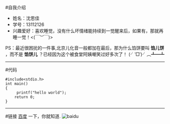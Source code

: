 #自我介绍
+ 姓名：沈思佳
+ 学号：13112126
+ 兴趣爱好：喜欢睡觉，没有什么坏情绪能持续到一觉醒来后，如果有，那就再睡一觉！<(￣︶￣)>

PS：最近很困扰的一件事,北京儿化音一般都加在最后，那为什么馅饼要叫 **馅儿饼** ，而不是 **馅饼儿** ？已经因为这个被食堂阿姨嘲笑过好多次了！ (╯‵□′)╯︵┻━┻
***

#代码

    #include<stdio.h>
    int main()
    {
         printf("hello world");
        return 0;
    }
***

#链接
[百度](http://baidu.com/ "Title") 一下，你就知道.
![baidu](http://image.baidu.com/search/detail?ct=503316480&z=0&ipn=d&word=%E7%99%BE%E5%BA%A6logo&step_word=&pn=0&spn=0&di=185545948390&pi=&rn=1&tn=baiduimagedetail&is=&istype=0&ie=utf-8&oe=utf-8&in=&cl=2&lm=-1&st=undefined&cs=1984956808%2C127860818&os=1485223032%2C2666408866&simid=3309019965%2C412224127&adpicid=0&ln=1000&fr=&fmq=1456751545537_R&ic=undefined&s=undefined&se=&sme=&tab=0&width=&height=&face=undefined&ist=&jit=&cg=&bdtype=0&objurl=http%3A%2F%2Fimg1.cache.netease.com%2Fhouse%2F2015%2F3%2F28%2F20150328094208c42a3.jpg&fromurl=ippr_z2C%24qAzdH3FAzdH3Fijkjt_z%26e3Bgjof_z%26e3B8mn_z%26e3Bv54AzdH3F8cAzdH3FandbAzdH3FalAzdH3FALPLndDlad0la0QS_z%26e3Bip4s&gsm=0 "baidu")

